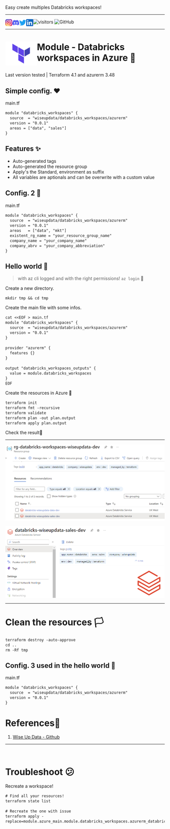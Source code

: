 Easy create multiples Databricks workspaces!

--- 

<a href="https://github.com/wiseupdata/terraform-azurerm-databricks_workspaces">
<img align="left" alt="Wise Up Data's Instagram" width="22px" src="https://raw.githubusercontent.com/wiseupdata/terraform-azurerm-databricks_workspaces/main/assets/instagram.png" />   
</a> 
<a href="https://github.com/wiseupdata/terraform-azurerm-databricks_workspaces">
  <img align="left" alt="wise Up Data's Discord" width="22px" src="https://raw.githubusercontent.com/wiseupdata/terraform-azurerm-databricks_workspaces/main/assets/discord.svg" />
</a>
<a href="https://github.com/wiseupdata/terraform-azurerm-databricks_workspaces">
  <img align="left" alt="wise Up Data | Twitter" width="22px" src="https://raw.githubusercontent.com/wiseupdata/terraform-azurerm-databricks_workspaces/main/assets/twitter.svg" />
</a>
<a href="https://github.com/wiseupdata/terraform-azurerm-databricks_workspaces">
  <img align="left" alt="wise Up Data's LinkedIN" width="22px" src="https://raw.githubusercontent.com/wiseupdata/terraform-azurerm-databricks_workspaces/6b3dc41c772ba34c80e0bcb7485044db43e5d2a2/assets/linkedin.svg" />
</a>

![visitors](https://visitor-badge.glitch.me/badge?page_id=wiseupdata.terraform-azurerm-databricks_workspaces&left_color=green&right_color=black)
![GitHub](https://img.shields.io/github/license/wiseupdata/terraform-azurerm-databricks_workspaces)

---

<h1>
<img align="left" alt="DP-203" src="https://raw.githubusercontent.com/wiseupdata/terraform-azurerm-databricks_workspaces/main/assets/terraform.png" width="100" />

Module - Databricks workspaces in Azure 🚀️

</h1>
Last version tested | Terraform 4.1 and azurerm 3.48

## Simple config. ❤️

main.tf

```
module "databricks_workspaces" {
  source  = "wiseupdata/databricks_workspaces/azurerm"
  version = "0.0.1"
  areas = ["data", "sales"]
}
```

## Features ✨️

- Auto-generated tags
- Auto-generated the resource group
- Apply's the Standard, environment as suffix
- All variables are aptionals and can be overwrite with a custom value

## Config. 2 👋

main.tf

```
module "databricks_workspaces" {
  source  = "wiseupdata/databricks_workspaces/azurerm"
  version = "0.0.1"
  areas   = ["data", "mkt"]
  existent_rg_name = "your_resource_group_name"
  company_name = "your_company_name"
  company_abrv = "your_company_abbreviation"
}
```

## Hello world 🎉

> with az cli logged and with the right permissions! `az login` 👀️

Create a new directory.

```
mkdir tmp && cd tmp 
```

Create the main file with some infos.

```
cat <<EOF > main.tf
module "databricks_workspaces" {
  source  = "wiseupdata/databricks_workspaces/azurerm"
  version = "0.0.1"
}

provider "azurerm" {
  features {}
}

output "databricks_workspaces_outputs" {
  value = module.databricks_workspaces
}
EOF
```

Create the resources in Azure 🤜

```
terraform init
terraform fmt -recursive
terraform validate
terraform plan -out plan.output
terraform apply plan.output
```

Check the result🏅

---

![](https://raw.githubusercontent.com/wiseupdata/terraform-azurerm-databricks_workspaces/main/assets/20230321_212542_image.png)

![](https://raw.githubusercontent.com/wiseupdata/terraform-azurerm-databricks_workspaces/main/assets/20230321_211843_image.png)

---

# Clean the resources 🏳

```
terraform destroy -auto-approve
cd ..
rm -Rf tmp
```

## Config. 3 used in the hello world 🏁

main.tf

```
module "databricks_workspaces" {
  source  = "wiseupdata/databricks_workspaces/azurerm"
  version = "0.0.1"
}
```

# References🤘

1. [Wise Up Data - Github](https://github.com/wiseupdata)

---

<br>

# Troubleshoot 😕

Recreate a workspace!

```
# Find all your resources!
terraform state list 

# Recreate the one with issue
terraform apply -replace=module.azure_main.module.databricks_workspaces.azurerm_databricks_workspace.this[0]
```

